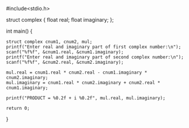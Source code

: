 #include<stdio.h>


struct complex
{
    float real;
    float imaginary;
};

int main()
{
    
    struct complex cnum1, cnum2, mul;
    printf("Enter real and imaginary part of first complex number:\n");
    scanf("%f%f", &cnum1.real, &cnum1.imaginary);
    printf("Enter real and imaginary part of second complex number:\n");
    scanf("%f%f", &cnum2.real, &cnum2.imaginary);

    mul.real = cnum1.real * cnum2.real - cnum1.imaginary * cnum2.imaginary;
    mul.imaginary = cnum1.real * cnum2.imaginary + cnum2.real * cnum1.imaginary;

    printf("PRODUCT = %0.2f + i %0.2f", mul.real, mul.imaginary);

    return 0;
}
